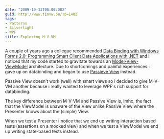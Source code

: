 ```yaml
---
date: "2009-10-13T00:00:00Z"
guid: http://www.timvw.be/?p=1403
tags:
- Patterns
- Silverlight
- WPF
title: Exploring M-V-VM
---
```

A couple of years ago a collegue recommended [Data Binding with Windows Forms 2.0: Programming Smart Client Data Applications with .NET](http://www.amazon.com/Data-Binding-Windows-Forms-2-0/dp/032126892X) and i noticed that my code started to gravitate towards an [Model-View-ViewModel](http://en.wikipedia.org/wiki/Model_View_ViewModel) architecture. Due to shortcomings and painful experiences i gave up on databinding and began to use [Passieve View](http://martinfowler.com/eaaDev/PassiveScreen.html) instead.

Passive View doesn't work (well) with smart views so i decided to give M-V-VM another because i really wanted to leverage WPF's rich support for databinding.

The key difference between M-V-VM and Passive View is, imho, the fact that the ViewModel is unaware of the View unlike Passive View where the Presenter knows about the (simple) View.

When we test a Presenter i notice that we end up writing interaction based tests (assertions on a mocked view) and when we test a ViewModel we end up writing state-based tests instead.
